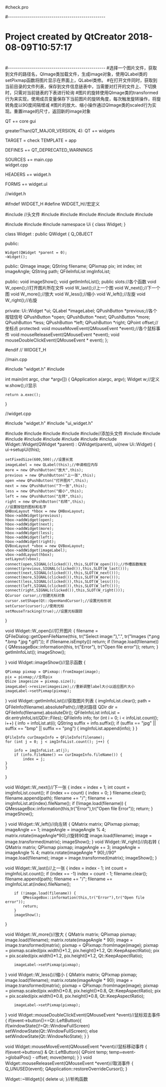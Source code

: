 #check.pro


#-------------------------------------------------
#
# Project created by QtCreator 2018-08-09T10:57:17
#
#-------------------------------------------------
#选择一个图片文件，获取到文件的路径名，QImage类加载文件，生成image对象，使用QLabel类的setPixmap函数将图片显示在界面上，QLabel类修。
#在打开文件同时，获取到当前目录的文件列表，保存到文件信息链表中，当需要对打开的文件上、下切换时，只需对当前链表的下表进行轮询
#图片的旋转使用QImage类的transformed行为来实现，使用成员变量保存下当前图片的旋转角度，每次触发旋转操作，将旋转角度以90度间隔增减
#图片的放大、缩小操作通过QImage类的scaled行为实现。重置image的尺寸，返回新的image对象

QT       += core gui

greaterThan(QT_MAJOR_VERSION, 4): QT += widgets

TARGET = check
TEMPLATE = app

DEFINES += QT_DEPRECATED_WARNINGS




SOURCES += main.cpp\
        widget.cpp

HEADERS  += widget.h

FORMS    += widget.ui


//widget.h

#ifndef WIDGET_H
#define WIDGET_H//宏定义

#include <QWidget>//头文件
#include<QLabel>
#include<QPushButton>
#include<QDebug>
#include<QMouseEvent>
#include<QWheelEvent>
#include<QKeyEvent>

#include<QScrollArea>
#include<QImage>
#include<QFileInfoList>
namespace Ui {
class Widget;
}

class Widget : public QWidget
{
    Q_OBJECT

public:

    Widget(QWidget *parent = 0);
    ~Widget();
public:
    QImage image;
    QString filename;
    QPixmap pix;
    int index;
    int imageAngle;
    QString path;
    QFileInfoList imgInfoList;

public:
    void imageShow();
    void getImInfoList();
public slots://各个函数
    void W_open();//打开图片所在文件
    void W_last();//上一个图
    void W_next();//下一个图
    void W_more();//放大
    void W_less();//缩小
    void W_left();//左旋
    void W_right();//右旋

private:
    Ui::Widget *ui;
    QLabel *imageLabel;
    QPushButton *previous;//各个按钮信号
    QPushButton *open;
    QPushButton *next;
    QPushButton *more;
    QPushButton *less;
    QPushButton *left;
    QPushButton *right;
    QPoint offset;//坐标点
protected:
    void mouseMoveEvent(QMouseEvent *event);//各个鼠标事件
    void mouseReleaseEvent(QMouseEvent *event);
    void mouseDoubleClickEvent(QMouseEvent * event);
};


#endif // WIDGET_H

//main.cpp


#include "widget.h"
#include <QApplication>

int main(int argc, char *argv[])
{
    QApplication a(argc, argv);
    Widget w;//定义
    w.show();//显示

    return a.exec();
}

//widget.cpp


#include "widget.h"
#include "ui_widget.h"

#include<QVBoxLayout>
#include<QHBoxLayout>
#include<QString>
#include<QFileDialog>
#include<QMouseEvent>//添加头文件
#include<QLabel>
#include<QPixmap>
#include<QPainter>
#include<QScrollArea>
#include<QImage>
#include<QMessageBox>
#include<QString>
#include<QFileInfoList>
Widget::Widget(QWidget *parent)
    : QWidget(parent),
  ui(new Ui::Widget)
{
    ui->setupUi(this);

    setFixedSize(600,500);//设置长宽
    imageLabel = new QLabel(this);//申请相应内存
    more = new QPushButton("放大",this);
    previous = new QPushButton("上一张",this);
    open =new QPushButton("打开图片",this);
    next = new QPushButton("下一张",this);
    less = new QPushButton("缩小",this);
    left = new QPushButton("左转",this);
    right = new QPushButton("右转",this);
    //设置按钮的图标和名字
    QHBoxLayout *hbox = new QHBoxLayout;
    hbox->addWidget(previous);
    hbox->addWidget(open);
    hbox->addWidget(next);
    hbox->addWidget(more);
    hbox->addWidget(less);
    hbox->addWidget(left);
    hbox->addWidget(right);
    QVBoxLayout *vbox = new QVBoxLayout;
    vbox->addWidget(imageLabel);
    vbox->addLayout(hbox);
    setLayout(vbox);
    connect(open,SIGNAL(clicked()),this,SLOT(W_open()));//作槽函数触发
    connect(previous,SIGNAL(clicked()),this,SLOT(W_last()));
    connect(next,SIGNAL(clicked()),this,SLOT(W_next()));
    connect(more,SIGNAL(clicked()),this,SLOT(W_more()));
    connect(less,SIGNAL(clicked()),this,SLOT(W_less()));
    connect(left,SIGNAL(clicked()),this,SLOT(W_left()));
    connect(right,SIGNAL(clicked()),this,SLOT(W_right()));
    QCursor cursor;//创建光标对象
    cursor.setShape(Qt::OpenHandCursor);//设置光标形状
    setCursor(cursor);//使用光标
    setMouseTracking(true);//设置光标跟踪
}

void Widget::W_open()//打开图片
{
         filename = QFileDialog::getOpenFileName(this, tr("Select image:"),".", tr("Images (*.png *.bmp *.jpg *.gif)"));
        if (filename.isEmpty())
            return;
        if (!image.load(filename)) {
            QMessageBox::information(this, tr("Error"), tr("Open file error"));
            return;
        }
        getImInfoList();
        imageShow();

}
void Widget::imageShow()//显示函数
{

    QPixmap pixmap = QPixmap::fromImage(image);
    pix = pixmap;//全局pix
    QSize imagesize = pixmap.size();
    imageLabel->resize(imagesize);//重新调整label大小以适应图片大小
    imageLabel->setPixmap(pixmap);
}
void Widget::getImInfoList()//获取图片列表
{
    imgInfoList.clear();
    path = QFileInfo(filename).absolutePath();//绝对路径
    QDir dir = QFileInfo(filename).absoluteDir();
    QFileInfoList infoList = dir.entryInfoList(QDir::Files);
    QFileInfo info;
    for (int i = 0; i < infoList.count(); i++)
    {
        info = infoList.at(i);
        QString suffix = info.suffix();
        if (suffix == "jpg" || suffix == "bmp" || suffix == "png") {
            imgInfoList.append(info);
        }
    }

    QFileInfo curImageInfo = QFileInfo(filename);
    for (int j = 0; j < imgInfoList.count(); j++) {

        info = imgInfoList.at(j);
        if (info.fileName() == curImageInfo.fileName()) {
            index = j;
    }
    }
}


void Widget::W_next()//下一张
{
    index = index + 1;
        int count = imgInfoList.count();
        if (index == count) {
            index = 0;
     }
        filename.clear();
        filename.append(path);
        filename += "/";
        filename += imgInfoList.at(index).fileName();
        if (!image.load(filename)) {
            QMessageBox::information(this,tr("Error"),tr("Open file Error"));
            return;
        }
        imageShow();

}
void Widget::W_left()//向左转
{
    QMatrix matrix;
        QPixmap pixmap;
        imageAngle += 1;
        imageAngle = imageAngle % 4;
        matrix.rotate(imageAngle*90);//旋转90度
        image.load(filename);
        image = image.transformed(matrix);
        imageShow();
}
void Widget::W_right()//向右转
{
    QMatrix matrix;
        QPixmap pixmap;
        imageAngle += 3;
        imageAngle = imageAngle % 4;
        matrix.rotate(imageAngle * 90);//90°
        image.load(filename);
        image = image.transformed(matrix);
        imageShow();
}

void Widget::W_last()//上一张
{
    index = index - 1;
        int count = imgInfoList.count();
        if (index == -1)
            index = count - 1;
        filename.clear();
        filename.append(path);
        filename += "/";
        filename += imgInfoList.at(index).fileName();

        if (!image.load(filename)) {
            QMessageBox::information(this,tr("Error"),tr("Open file error"));
            return;
        }
        imageShow();

}

void Widget::W_more()//放大
{
    QMatrix matrix;
        QPixmap pixmap;
        image.load(filename);
        matrix.rotate(imageAngle * 90);
        image = image.transformed(matrix);
        pixmap = QPixmap::fromImage(image);
        pixmap = pixmap.scaled(pix.width()*1.2, pix.height()*1.2, Qt::KeepAspectRatio);
        pix = pix.scaled(pix.width()*1.2, pix.height()*1.2, Qt::KeepAspectRatio);

        imageLabel->setPixmap(pixmap);
}
void Widget::W_less()//缩小
{
    QMatrix matrix;
         QPixmap pixmap;
         image.load(filename);
         matrix.rotate(imageAngle * 90);
         image = image.transformed(matrix);
         pixmap = QPixmap::fromImage(image);
         pixmap = pixmap.scaled(pix.width()*0.8, pix.height()*0.8, Qt::KeepAspectRatio);
         pix = pix.scaled(pix.width()*0.8, pix.height()*0.8, Qt::KeepAspectRatio);

        imageLabel->setPixmap(pixmap);
}
void Widget::mouseDoubleClickEvent(QMouseEvent *event)//鼠标双击事件
{
    if(event->button()==Qt::LeftButton){
        if(windowState()!=Qt::WindowFullScreen)
            setWindowState(Qt::WindowFullScreen);
        else setWindowState(Qt::WindowNoState);
    }
}

void Widget::mouseMoveEvent(QMouseEvent *event)//鼠标移动事件
{
    if(event->buttons() & Qt::LeftButton){
        QPoint temp;
        temp=event->globalPos() - offset;
        move(temp);
    }
}
void Widget::mouseReleaseEvent(QMouseEvent *event)//取消事件
{
    Q_UNUSED(event);
    QApplication::restoreOverrideCursor();
}

Widget::~Widget(){
   delete ui;
}//析构函数
